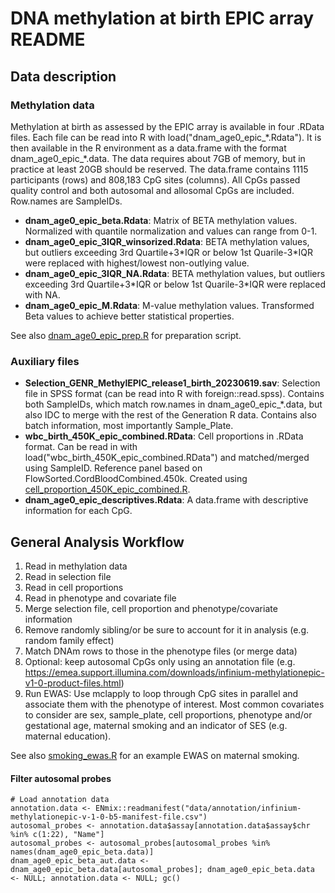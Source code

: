 # DNA methylation at birth EPIC array README
## Data description
### Methylation data
Methylation at birth as assessed by the EPIC array is available in four .RData files. Each file can be read into R with load("dnam_age0_epic_\*.Rdata"). It is then available in the R environment as a data.frame with the format dnam_age0_epic_\*.data. The data requires about 7GB of memory, but in practice at least 20GB
should be reserved. The data.frame contains 1115 participants (rows) and 808,183 CpG sites (columns). All CpGs passed quality control and both autosomal and allosomal CpGs are included. Row.names are SampleIDs.

- **dnam_age0_epic_beta.Rdata**: Matrix of BETA methylation values. Normalized with quantile normalization and values can range from 0-1.
- **dnam_age0_epic_3IQR_winsorized.Rdata**: BETA methylation values, but outliers exceeding 3rd Quartile+3*IQR or below 1st Quarile-3\*IQR were replaced with highest/lowest non-outlying value.
- **dnam_age0_epic_3IQR_NA.Rdata**: BETA methylation values, but outliers exceeding 3rd Quartile+3*IQR or below 1st Quarile-3\*IQR were replaced with NA.
- **dnam_age0_epic_M.Rdata**: M-value methylation values. Transformed Beta values to achieve better statistical properties.

See also [dnam_age0_epic_prep.R](https://github.com/inDEPTHlab/epigenetics/blob/main/epigenetics/age0/epic/dnam_age0_epic_prep.R) for preparation script.

### Auxiliary files
- **Selection_GENR_MethylEPIC_release1_birth_20230619.sav**: Selection file in SPSS format (can be read into R with foreign::read.spss). Contains both SampleIDs, which match row.names in dnam_age0_epic_\*.data, but also IDC to merge with the rest of the Generation R data.
  Contains also batch information, most importantly Sample_Plate.
- **wbc_birth_450K_epic_combined.RData**: Cell proportions in .RData format. Can be read in with load("wbc_birth_450K_epic_combined.RData") and matched/merged using SampleID. Reference panel based on FlowSorted.CordBloodCombined.450k. Created using [cell_proportion_450K_epic_combined.R](https://github.com/inDEPTHlab/epigenetics/blob/main/epigenetics/age0/epic/cell_proportion_450K_epic_combined.R).
- **dnam_age0_epic_descriptives.Rdata**: A data.frame with descriptive information for each CpG.

## General Analysis Workflow
1. Read in methylation data
2. Read in selection file
3. Read in cell proportions
4. Read in phenotype and covariate file
5. Merge selection file, cell proportion and phenotype/covariate information
6. Remove randomly sibling/or be sure to account for it in analysis (e.g. random family effect)
7. Match DNAm rows to those in the phenotype files (or merge data)
8. Optional: keep autosomal CpGs only using an annotation file (e.g. https://emea.support.illumina.com/downloads/infinium-methylationepic-v1-0-product-files.html)
9. Run EWAS: Use mclapply to loop through CpG sites in parallel and associate them with the phenotype of interest. Most common covariates to consider are sex, sample_plate, cell proportions, phenotype and/or gestational age, maternal smoking and an indicator of SES (e.g. maternal education). 

See also [smoking_ewas.R](https://github.com/inDEPTHlab/epigenetics/blob/main/epigenetics/age0/epic/smoking_ewas_epic.R) for an example EWAS on maternal smoking.

#### Filter autosomal probes
```
# Load annotation data
annotation.data <- ENmix::readmanifest("data/annotation/infinium-methylationepic-v-1-0-b5-manifest-file.csv")
autosomal_probes <- annotation.data$assay[annotation.data$assay$chr %in% c(1:22), "Name"]
autosomal_probes <- autosomal_probes[autosomal_probes %in% names(dnam_age0_epic_beta.data)]
dnam_age0_epic_beta_aut.data <- dnam_age0_epic_beta.data[autosomal_probes]; dnam_age0_epic_beta.data <- NULL; annotation.data <- NULL; gc()
```

